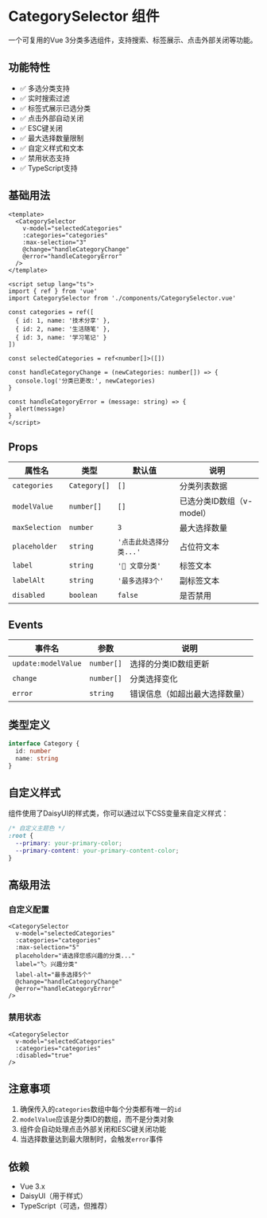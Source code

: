 # CategorySelector 组件

一个可复用的Vue 3分类多选组件，支持搜索、标签展示、点击外部关闭等功能。

## 功能特性

- ✅ 多选分类支持
- ✅ 实时搜索过滤
- ✅ 标签式展示已选分类
- ✅ 点击外部自动关闭
- ✅ ESC键关闭
- ✅ 最大选择数量限制
- ✅ 自定义样式和文本
- ✅ 禁用状态支持
- ✅ TypeScript支持

## 基础用法

```vue
<template>
  <CategorySelector
    v-model="selectedCategories"
    :categories="categories"
    :max-selection="3"
    @change="handleCategoryChange"
    @error="handleCategoryError"
  />
</template>

<script setup lang="ts">
import { ref } from 'vue'
import CategorySelector from './components/CategorySelector.vue'

const categories = ref([
  { id: 1, name: '技术分享' },
  { id: 2, name: '生活随笔' },
  { id: 3, name: '学习笔记' }
])

const selectedCategories = ref<number[]>([])

const handleCategoryChange = (newCategories: number[]) => {
  console.log('分类已更改:', newCategories)
}

const handleCategoryError = (message: string) => {
  alert(message)
}
</script>
```

## Props

| 属性名 | 类型 | 默认值 | 说明 |
|--------|------|--------|------|
| `categories` | `Category[]` | `[]` | 分类列表数据 |
| `modelValue` | `number[]` | `[]` | 已选分类ID数组（v-model） |
| `maxSelection` | `number` | `3` | 最大选择数量 |
| `placeholder` | `string` | `'点击此处选择分类...'` | 占位符文本 |
| `label` | `string` | `'📂 文章分类'` | 标签文本 |
| `labelAlt` | `string` | `'最多选择3个'` | 副标签文本 |
| `disabled` | `boolean` | `false` | 是否禁用 |

## Events

| 事件名 | 参数 | 说明 |
|--------|------|------|
| `update:modelValue` | `number[]` | 选择的分类ID数组更新 |
| `change` | `number[]` | 分类选择变化 |
| `error` | `string` | 错误信息（如超出最大选择数量） |

## 类型定义

```typescript
interface Category {
  id: number
  name: string
}
```

## 自定义样式

组件使用了DaisyUI的样式类，你可以通过以下CSS变量来自定义样式：

```css
/* 自定义主题色 */
:root {
  --primary: your-primary-color;
  --primary-content: your-primary-content-color;
}
```

## 高级用法

### 自定义配置

```vue
<CategorySelector
  v-model="selectedCategories"
  :categories="categories"
  :max-selection="5"
  placeholder="请选择您感兴趣的分类..."
  label="🏷️ 兴趣分类"
  label-alt="最多选择5个"
  @change="handleCategoryChange"
  @error="handleCategoryError"
/>
```

### 禁用状态

```vue
<CategorySelector
  v-model="selectedCategories"
  :categories="categories"
  :disabled="true"
/>
```

## 注意事项

1. 确保传入的`categories`数组中每个分类都有唯一的`id`
2. `modelValue`应该是分类ID的数组，而不是分类对象
3. 组件会自动处理点击外部关闭和ESC键关闭功能
4. 当选择数量达到最大限制时，会触发`error`事件

## 依赖

- Vue 3.x
- DaisyUI（用于样式）
- TypeScript（可选，但推荐）
